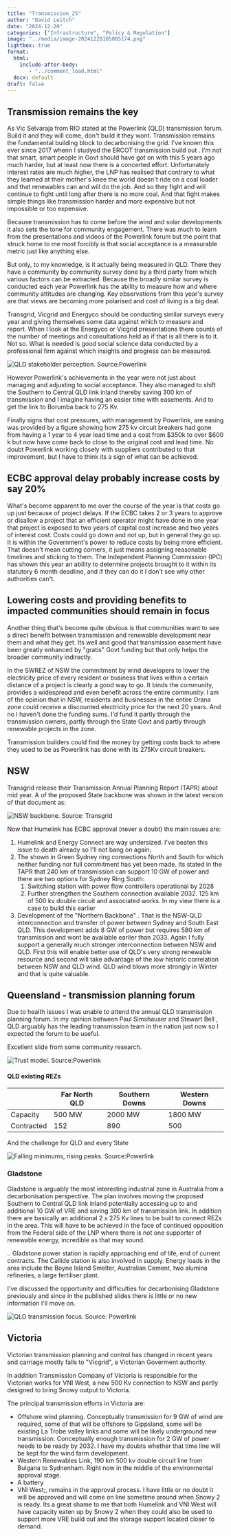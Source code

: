 ```yaml
---
title: "Transmission_25"
author: "David Leitch"
date: "2024-12-20"
categories: ["Infrastructure", "Policy & Regulation"]
image: "../media/image-20241220105005174.png"
lightbox: true
format:
  html:
    include-after-body:
       - "../comment_load.html"
  docx: default
draft: false
---
```


## Transmission remains the key

As Vic Selvaraja from RIO stated at the Powerlink (QLD) transmission forum. Build it and they will come, don't build it they wont. Transmission remains the fundamental building block to decarbonising the grid. I've known this ever since  2017 whenn I studyed the ERCOT transmission build out . I'm not that smart, smart people in Govt should have got on with this 5 years ago much harder, but at least now there is a concerted effort. Unfortunately interest rates are much higher, the LNP has realised that contrary to what they learned at their mother's knee the world doesn't ride on a coal loader and that renewables can and will do the job. And so they fight and will continue to fight until long after there is no more coal. And that fight makes simple things like transmission harder and more expensive but not impossible or too expensive.

Because transmission has to come before the wind and solar developments it also sets the tone for community engagement. There was much to learn from the presentations and videos of the Powerlink forum but the point that struck home to me most forcibly is that social acceptance is a measurable metric just like anything else.

But only, to my knowledge, is it actually being measured in QLD. There they have a community by community survey done by a third party from which various factors can be extracted. Because the broadly similar survey is conducted each year Powerlink has the ability to measure how and where community attitudes are changing. Key observations from this year's survey are that views are becoming more polarised and cost of living is a big deal.

 Transgrid, Vicgrid and Energyco should be conducting similar surveys every year and giving themselves some data against which to measure and report. When  I look at the Energyco or Vicgrid presentations there counts of the number of meetings and consultations held as if that is all there is to it. Not so. What is needed is good social science data conducted by a professional firm against which insights and progress can be measured.

![QLD stakeholder perception. Source:Powerlink](../media/image-20241220150222828.png)

However Powerlink's achievements in the year were not just about managing and adjusting to social acceptance. They also managed to shift the Southern to Central QLD link  inland thereby saving 300 km of  transmission and I imagine having an easier time with easements. And to get the link to Borumba back to 275 Kv.

Finally signs that cost pressures, with management by Powerlink, are easing was provided by a figure showing how 275 kv circuit breakers had gone from having a 1 year to 4 year lead time and a cost from \$350k to over \$600 k but now have come back to close to the original cost and lead time. No doubt Powerlink working closely with suppliers contributed to that improvement, but I have to think its a sign of what can be achieved.

## ECBC approval delay probably increase costs by say 20%

What's become apparent to me over the course of the year is that costs go up just because of project delays. If the ECBC takes 2 or 3 years to approve or disallow a project that an efficient operator might have done in one year that project is exposed to two years of capital cost increase and two years of interest cost. Costs could go down and not up, but in general they go up. It is within the Government's power to reduce costs by being more efficient. That doesn't mean cutting corners, it just means assigning reasonable timelines and sticking to them. The Independent Planning Commission (IPC) has shown this year an ability to determine projects brought to it within its statutory 6 month deadline, and if they can do it I don't see why other authorities can't. 

## Lowering costs and providing benefits to impacted communities should remain in focus

Another thing that's become quite obvious is that communities want to see a direct benefit between transmission and renewable development near them and what they get. Its well and good that transmission easement have been greatly enhanced by "gratis" Govt funding but that only helps the broader community indirectly.

In the SWREZ of NSW the commitment by wind developers to lower the electricity price of every resident or business that lives within a certain distance of a project is clearly a good way to go. It binds the community, provides a widespread and even benefit across the entire community. I am of the opinion that in NSW, residents and businesses in the entire Orana zone could receive a discounted electricity price for the next 20 years. And no I haven't done the funding sums. I'd fund it partly through the transmission owners, partly through the State Govt and partly through renewable projects in the zone.

Transmission builders could find the money by getting costs back to where they used to be as Powerlink has done with its 275Kv circuit breakers.

## NSW

Transgrid release their Transmission Annual Planning Report (TAPR) about mid year. A of the proposed State backbone was shown in the latest version of that document as:

![NSW backbone. Source: Transgrid](../media/image-20241219212312514.png)

Now that Humelink has ECBC approval (never a doubt) the main issues are:

1. Humelink and Energy Connect are way undersized. I've beaten this issue to death already so I'll not bang on again;
2. The shown in Green Sydney ring connections North and South for which neither funding nor full commitment has yet been made. Its stated in the TAPR that 240 km of transmission can support 10 GW of power and there are two options for Sydney Ring South:
   1. Switching station with power flow controllers operational by 2028
   2. Further strengthen the Southern connection available 2032. 125 km of 500 kv double circuit and associated works. In my view there is a case to build this earlier
3. Development of the "Northern Backbone" . That is the NSW-QLD interconnection and transfer of power between Sydney and South East QLD. This development adds 8 GW of power but requires 580 km of transmission and wont be available earlier than 2033. Again I fully support a generally much stronger interconnection between NSW and QLD. First this will enable better use of QLD's very strong renewable resource and second will take advantage of the low historic correlation between NSW and QLD wind. QLD wind blows more strongly in Winter and that is quite valuable.

## Queensland - transmission planning forum

Due to health issues I was unable to attend the annual QLD transmission planning forum. In my opinion between Paul Simshauser and Stewart Bell , QLD arguably has the leading transmission team in the nation just now so I expected the forum to be useful.

Excellent slide from some community research.

![Trust model. Source:Powerlink](../media/image-20241220105005174.png)

#### QLD existing REZs

|            | Far North QLD | Southern Downs | Western Downs |
| ---------- | ------------- | -------------- | ------------- |
| Capacity   | 500 MW        | 2000 MW        | 1800 MW       |
| Contracted | 152           | 890            | 500           |

And the challenge for QLD and every State

![Falling minimums, rising peaks. Source:Powerlink](../media/image-20241220105955557.png)

### Gladstone

Gladstone is arguably the most interesting industrial zone in Australia from a decarbonisation perspective. The plan involves moving the proposed Southern to Central QLD link inland potentially accessing up to and additional 10 GW of  VRE and saving 300 km of transmission link. In addition there are basically an additional 2 x 275 Kv lines to be built to connect REZs in the area. This will have to be achieved in the face of continued opposition  from the Federal side of the LNP where there is not one supporter of renewable energy, incredible as that may sound.

.. Gladstone power station is rapidly approaching end of life, end of current contracts. The Callide station is also involved in supply. Energy loads in the area include the Boyne Island Smelter, Australian Cement, two alumina refineries, a large fertiliser plant.

I've discussed the opportunity and difficulties for decarbonising Gladstone previously and since in the published slides there is little or no new information I'll move on.

![QLD transmission focus. Source: Powerlink](../media/image-20241220112703375.png)

## Victoria

Victorian transmission planning and control has changed in recent years and carriage mostly falls to "Vicgrid", a Victorian Goverment authority.

In addition Transmission Company of Victoria is responsible for the Victorian works for VNI West, a new 500 Kv connection to NSW and partly designed to bring Snowy output to Victoria.

The principal transmission efforts in Victoria are:

- Offshore wind planning. Conceptually transmission for 9 GW of wind are required, some of that will be offshore to Gippsland, some will be existing La Trobe valley links and some will be likely underground new transmission. Conceptually enough transmission for 2 GW of power needs to be ready by 2032. I have my doubts whether that time line will be kept for the wind farm development. 
- Western Renewables Link, 190 km 500 kv double circuit line from Bulgana to Sydnenham. Right now in the middle of the environmental approval stage.
- A battery
- VNI West;, remains in the approval process. I have little or no doubt it will be approved and will come on line sometime around when Snowy 2 is ready. Its a great shame to me that both Humelink and VNI West will have capacity eaten up by Snowy 2 when they could also be used to support more VRE build out and the storage support located closer to demand.